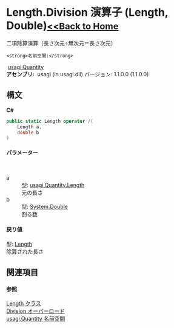 # Length.Division 演算子 (Length, Double)<small>[<<Back to Home](https://github.com/usagi/usagi.cs/blob/master/Help/Home.md)</small> 

二項除算演算（長さ次元÷無次元＝長さ次元）


    <strong>名前空間:</strong>
&nbsp;<a href="N_usagi_Quantity.md">usagi.Quantity</a><br /><strong>アセンブリ:</strong>
&nbsp;usagi (in usagi.dll) バージョン: 1.1.0.0 (1.1.0.0)

## 構文

**C#**<br />
``` C#
public static Length operator /(
	Length a,
	double b
)
```


#### パラメーター
&nbsp;<dl><dt>a</dt><dd>型: <a href="T_usagi_Quantity_Length.md">usagi.Quantity.Length</a><br />元の長さ</dd><dt>b</dt><dd>型: <a href="http://msdn2.microsoft.com/ja-jp/library/643eft0t" target="_blank">System.Double</a><br />割る数</dd></dl>

#### 戻り値
型: <a href="T_usagi_Quantity_Length.md">Length</a><br />除算された長さ

## 関連項目


#### 参照
<a href="T_usagi_Quantity_Length.md">Length クラス</a><br /><a href="Overload_usagi_Quantity_Length_op_Division.md">Division オーバーロード</a><br /><a href="N_usagi_Quantity.md">usagi.Quantity 名前空間</a><br />